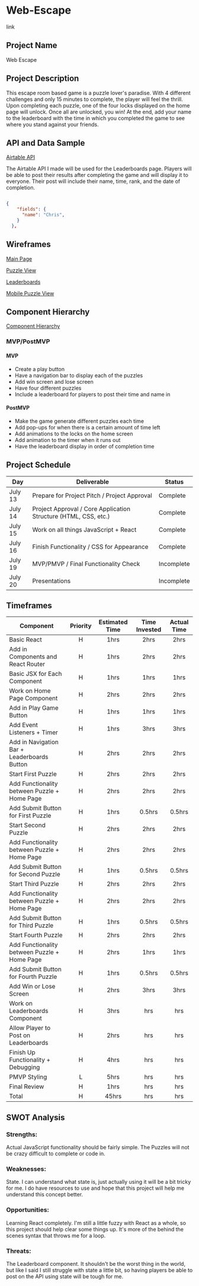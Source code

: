 # Web-Escape

link

## Project Name

Web Escape

## Project Description

This escape room based game is a puzzle lover's paradise. With 4 different challenges and only 15 minutes to complete, the player will feel the thrill. Upon completing each puzzle, one of the four locks displayed on the home page will unlock. Once all are unlocked, you win! At the end, add your name to the leaderboard with the time in which you completed the game to see where you stand against your friends.

## API and Data Sample

[Airtable API](https://airtable.com/tblmNSNzW1tn2IdlJ/viwZUeiriOsiwkMVo?blocks=hide)

The Airtable API I made will be used for the Leaderboards page. Players will be able to post their results after completing the game and will display it to everyone. Their post will include their name, time, rank, and the date of completion.

```json

{
    "fields": {
      "name": "Chris",
    }
  },

```

## Wireframes

[Main Page](https://wireframe.cc/9C0t7E)

[Puzzle View](https://wireframe.cc/rdemeV)

[Leaderboards](https://wireframe.cc/dxLgbh)

[Mobile Puzzle View](https://whimsical.com/web-escape-mobile-CDPziUMy2QeMwgYcuqMdof)

## Component Hierarchy

[Component Hierarchy](https://whimsical.com/web-escape-hierarchy-BBTNoCb1wCAwrpDmo3SSYi)

### MVP/PostMVP

#### MVP

- Create a play button
- Have a navigation bar to display each of the puzzles
- Add win screen and lose screen
- Have four different puzzles
- Include a leaderboard for players to post their time and name in

#### PostMVP

- Make the game generate different puzzles each time
- Add pop-ups for when there is a certain amount of time left
- Add animations to the locks on the home screen
- Add animation to the timer when it runs out
- Have the leaderboard display in order of completion time

## Project Schedule

| Day     | Deliverable                                                     | Status     |
| ------- | --------------------------------------------------------------- | ---------- |
| July 13 | Prepare for Project Pitch / Project Approval                    | Complete   |
| July 14 | Project Approval / Core Application Structure (HTML, CSS, etc.) | Complete   |
| July 15 | Work on all things JavaScript + React                           | Complete   |
| July 16 | Finish Functionality / CSS for Appearance                       | Complete   |
| July 19 | MVP/PMVP / Final Functionality Check                            | Incomplete |
| July 20 | Presentations                                                   | Incomplete |

## Timeframes

| Component                                    | Priority | Estimated Time | Time Invested | Actual Time |
| -------------------------------------------- | :------: | :------------: | :-----------: | :---------: |
| Basic React                                  |    H     |      1hrs      |     2hrs      |    2hrs     |
| Add in Components and React Router           |    H     |      1hrs      |     2hrs      |    2hrs     |
| Basic JSX for Each Component                 |    H     |      1hrs      |     1hrs      |    1hrs     |
| Work on Home Page Component                  |    H     |      2hrs      |     2hrs      |    2hrs     |
| Add in Play Game Button                      |    H     |      1hrs      |     1hrs      |    1hrs     |
| Add Event Listeners + Timer                  |    H     |      1hrs      |     3hrs      |    3hrs     |
| Add in Navigation Bar + Leaderboards Button  |    H     |      2hrs      |     2hrs      |    2hrs     |
| Start First Puzzle                           |    H     |      2hrs      |     2hrs      |    2hrs     |
| Add Functionality between Puzzle + Home Page |    H     |      2hrs      |     2hrs      |    2hrs     |
| Add Submit Button for First Puzzle           |    H     |      1hrs      |    0.5hrs     |   0.5hrs    |
| Start Second Puzzle                          |    H     |      2hrs      |     2hrs      |    2hrs     |
| Add Functionality between Puzzle + Home Page |    H     |      2hrs      |     2hrs      |    2hrs     |
| Add Submit Button for Second Puzzle          |    H     |      1hrs      |    0.5hrs     |   0.5hrs    |
| Start Third Puzzle                           |    H     |      2hrs      |     2hrs      |    2hrs     |
| Add Functionality between Puzzle + Home Page |    H     |      2hrs      |     2hrs      |    2hrs     |
| Add Submit Button for Third Puzzle           |    H     |      1hrs      |    0.5hrs     |   0.5hrs    |
| Start Fourth Puzzle                          |    H     |      2hrs      |     2hrs      |    2hrs     |
| Add Functionality between Puzzle + Home Page |    H     |      2hrs      |     1hrs      |    1hrs     |
| Add Submit Button for Fourth Puzzle          |    H     |      1hrs      |    0.5hrs     |   0.5hrs    |
| Add Win or Lose Screen                       |    H     |      2hrs      |     3hrs      |    3hrs     |
| Work on Leaderboards Component               |    H     |      3hrs      |      hrs      |     hrs     |
| Allow Player to Post on Leaderboards         |    H     |      2hrs      |      hrs      |     hrs     |
| Finish Up Functionality + Debugging          |    H     |      4hrs      |      hrs      |     hrs     |
| PMVP Styling                                 |    L     |      5hrs      |      hrs      |     hrs     |
| Final Review                                 |    H     |      1hrs      |      hrs      |     hrs     |
| Total                                        |    H     |     45hrs      |      hrs      |     hrs     |

## SWOT Analysis

### Strengths:

Actual JavaScript functionality should be fairly simple. The Puzzles will not be crazy difficult to complete or code in.

### Weaknesses:

State. I can understand what state is, just actually using it will be a bit tricky for me. I do have resources to use and hope that this project will help me understand this concept better.

### Opportunities:

Learning React completely. I'm still a little fuzzy with React as a whole, so this project should help clear some things up. It's more of the behind the scenes syntax that throws me for a loop.

### Threats:

The Leaderboard component. It shouldn't be the worst thing in the world, but like I said I still struggle with state a little bit, so having players be able to post on the API using state will be tough for me.
